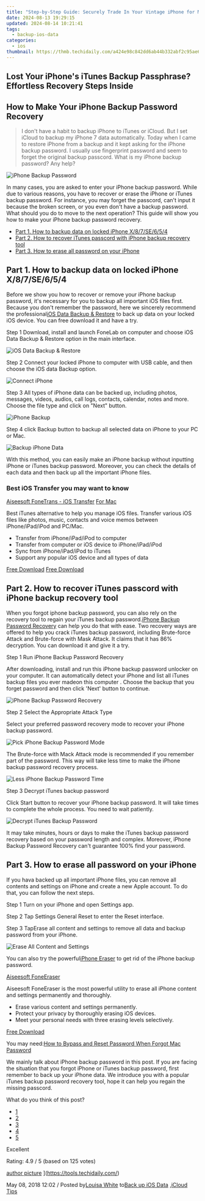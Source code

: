 ```yaml
---
title: "Step-by-Step Guide: Securely Trade In Your Vintage iPhone for Maximum Profit"
date: 2024-08-13 19:29:15
updated: 2024-08-14 10:21:41
tags:
  - backup-ios-data
categories:
  - ios
thumbnail: https://thmb.techidaily.com/a424e98c842dd6ab44b332abf2c95ae69e65b8cafff9619047a6f9ab11db8bbc.jpg
---
```


## Lost Your iPhone's iTunes Backup Passphrase? Effortless Recovery Steps Inside

## How to Make Your iPhone Backup Password Recovery

> I don't have a habit to backup iPhone to iTunes or iCloud. But I set iCloud to backup my iPhone 7 data automatically. Today when I came to restore iPhone from a backup and it kept asking for the iPhone backup password. I usually use fingerprint password and seem to forget the original backup passcord. What is my iPhone backup password? Any help?

![iPhone Backup Password](https://www.aiseesoft.com/images/iphone-backup-password/iphone-backup-password.jpg)

 In many cases, you are asked to enter your iPhone backup password. While due to various reasons, you have to recover or erase the iPhone or iTunes backup password. For instance, you may forget the passcord, can't input it because the broken screen, or you even don't have a backup password. What should you do to move to the next operation? This guide will show you how to make your iPhone backup password recovery.

* [Part 1. How to backup data on locked iPhone X/8/7/SE/6/5/4](https://tools.techidaily.com/)
* [Part 2. How to recover iTunes passcord with iPhone backup recovery tool](https://tools.techidaily.com/)
* [Part 3. How to erase all password on your iPhone](https://tools.techidaily.com/)

## Part 1\. How to backup data on locked iPhone X/8/7/SE/6/5/4

 Before we show you how to recover or remove your iPhone backup password, it's necessary for you to backup all important iOS files first. Because you don't remember the password, here we sincerely recommend the professional[iOS Data Backup & Restore](https://tools.techidaily.com/aiseesoft/ios-data-backup-and-restore/) to back up data on your locked iOS device. You can free download it and have a try.

[](https://secure.2checkout.com/order/cart.php?PRODS=4644627&QTY=1&AFFILIATE=108875) [](https://secure.2checkout.com/order/cart.php?PRODS=4659467&QTY=1&AFFILIATE=108875)

Step 1 Download, install and launch FoneLab on computer and choose iOS Data Backup & Restore option in the main interface.

![iOS Data Backup & Restore](https://www.aiseesoft.com/images/ios-data-backup-and-restore/fonelab-main-interface.jpg)

Step 2 Connect your locked iPhone to computer with USB cable, and then choose the iOS data Backup option.

![Connect iPhone](https://www.aiseesoft.com/images/ios-data-backup-and-restore/ios-data-backup-restore-main-interface.jpg)

Step 3 All types of iPhone data can be backed up, including photos, messages, videos, audios, call logs, contacts, calendar, notes and more. Choose the file type and click on "Next" button.

![iPhone Backup](https://www.aiseesoft.com/images/ios-data-backup-and-restore/select-file-type.jpg)

Step 4 click Backup button to backup all selected data on iPhone to your PC or Mac.

![Backup iPhone Data](https://www.aiseesoft.com/images/ios-data-backup-and-restore/backup-completed.jpg)

 With this method, you can easily make an iPhone backup without inputting iPhone or iTunes backup password. Moreover, you can check the details of each data and then back up all the important iPhone files.

### Best iOS Transfer you may want to know

[Aiseesoft FoneTrans - iOS Transfer](https://tools.techidaily.com/aiseesoft/ios-transfer/) [For Mac](https://tools.techidaily.com/aiseesoft/ios-transfer/)

 Best iTunes alternative to help you manage iOS files. Transfer various iOS files like photos, music, contacts and voice memos between iPhone/iPad/iPod and PC/Mac.

* Transfer from iPhone/iPad/iPod to computer
* Transfer from computer or iOS device to iPhone/iPad/iPod
* Sync from iPhone/iPad/iPod to iTunes
* Support any popular iOS device and all types of data

[Free Download](https://secure.2checkout.com/order/cart.php?PRODS=4626213&QTY=1&AFFILIATE=108875) [Free Download](https://secure.2checkout.com/order/cart.php?PRODS=4630131&QTY=1&AFFILIATE=108875)

## Part 2\. How to recover iTunes passcord with iPhone backup recovery tool

 When you forgot iphone backup password, you can also rely on the recovery tool to regain your iTunes backup password.[iPhone Backup Password Recovery](https://www.iseepassword.com/itunes-password-recovery.html) can help you do that with ease. Two recovery ways are offered to help you crack iTunes backup password, including Brute-force Attack and Brute-force with Mask Attack. It claims that it has 86% decryption. You can download it and give it a try.

Step 1 Run iPhone Backup Password Recovery

 After downloading, install and run this iPhone backup password unlocker on your computer. It can automatically detect your iPhone and list all iTunes backup files you ever madeon this computer . Choose the backup that you forget password and then click 'Next' button to continue.

![iPhone Backup Password Recovery](https://www.aiseesoft.com/images/iphone-backup-password/pick-backup-files.jpg)

Step 2 Select the Appropriate Attack Type

 Select your preferred password recovery mode to recover your iPhone backup password.

![Pick iPhone Backup Password Mode](https://www.aiseesoft.com/images/iphone-backup-password/select-attack-type.jpg)

 The Brute-force with Mack Attack mode is recommended if you remember part of the password. This way will take less time to make the iPhone backup password recovery process.

![Less iPhone Backup Password Time](https://www.aiseesoft.com/images/iphone-backup-password/itunes-backup-password-recovery.jpg)

Step 3 Decrypt iTunes backup password

 Click Start button to recover your iPhone backup password. It will take times to complete the whole process. You need to wait patiently.

![Decrypt iTunes Backup Password](https://www.aiseesoft.com/images/iphone-backup-password/recover-iphone-backup-password.jpg)

 It may take minutes, hours or days to make the iTunes backup password recovery based on your password length and complex. Moreover, iPhone Backup Password Recovery can't guarantee 100% find your password.

## Part 3\. How to erase all password on your iPhone

 If you hava backed up all important iPhone files, you can remove all contents and settings on iPhone and create a new Apple account. To do that, you can follow the next steps.

Step 1 Turn on your iPhone and open Settings app.

Step 2 Tap Settings General Reset to enter the Reset interface.

Step 3 TapErase all content and settings to remove all data and backup password from your iPhone.

![Erase All Content and Settings](https://www.aiseesoft.com/images/iphone-data-recovery/erase-all-settings.jpg)

 You can also try the powerful[iPhone Eraser](https://tools.techidaily.com/aiseesoft/fone-eraser/) to get rid of the iPhone backup password.

[Aiseesoft FoneEraser](https://tools.techidaily.com/aiseesoft/fone-eraser/)

 Aiseesoft FoneEraser is the most powerful utility to erase all iPhone content and settings permanently and thoroughly.

* Erase various content and settings permanently.
* Protect your privacy by thoroughly erasing iOS devices.
* Meet your personal needs with three erasing levels selectively.

[Free Download](https://secure.2checkout.com/order/checkout.php?PRODS=4645623&QTY=1&AFFILIATE=108875&CART=1)

 You may need:[How to Bypass and Reset Password When Forgot Mac Password](https://tools.techidaily.com/)

 We mainly talk about iPhone backup password in this post. If you are facing the situation that you forgot iPhone or iTunes backup password, first remember to back up your iPhone data. We introduce you with a popular iTunes backup password recovery tool, hope it can help you regain the missing passcord.

What do you think of this post?

* [1](https://tools.techidaily.com/)
* [2](https://tools.techidaily.com/)
* [3](https://tools.techidaily.com/)
* [4](https://tools.techidaily.com/)
* [5](https://tools.techidaily.com/)

Excellent

Rating: 4.9 / 5 (based on 125 votes)

[author picture](https://www.aiseesoft.com/images/author/louisa.png) ](https://tools.techidaily.com/)

 May 08, 2018 12:02 / Posted by[Louisa White](https://tools.techidaily.com/) to[Back up iOS Data](https://tools.techidaily.com/) ,[iCloud Tips](https://tools.techidaily.com/)

<ins class="adsbygoogle"
     style="display:block"
     data-ad-format="autorelaxed"
     data-ad-client="ca-pub-7571918770474297"
     data-ad-slot="1223367746"></ins>



<ins class="adsbygoogle"
     style="display:block"
     data-ad-client="ca-pub-7571918770474297"
     data-ad-slot="8358498916"
     data-ad-format="auto"
     data-full-width-responsive="true"></ins>
